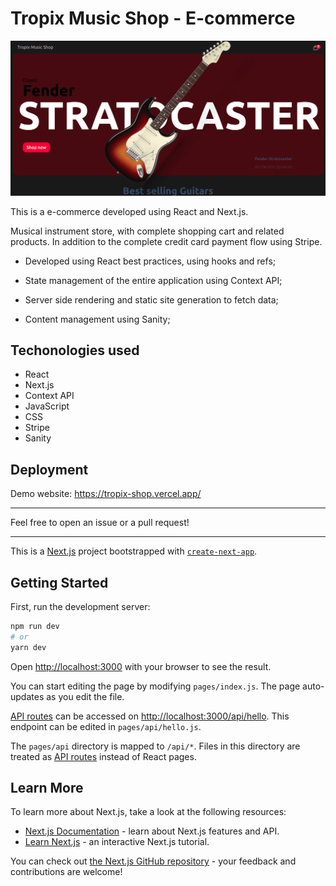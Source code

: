 # Tropix Music Shop - E-commerce

![Demo image](assets/tropix-music-shop.png)

This is a e-commerce developed using React and Next.js.

Musical instrument store, with complete shopping cart and related products. In addition to the complete credit card payment flow using Stripe.

- Developed using React best practices, using hooks and refs;

- State management of the entire application using Context API;

- Server side rendering and static site generation to fetch data;

- Content management using Sanity;

## Techonologies used

- React
- Next.js
- Context API
- JavaScript
- CSS
- Stripe
- Sanity

## Deployment

Demo website: https://tropix-shop.vercel.app/

---
Feel free to open an issue or a pull request!

---


This is a [Next.js](https://nextjs.org/) project bootstrapped with [`create-next-app`](https://github.com/vercel/next.js/tree/canary/packages/create-next-app).

## Getting Started

First, run the development server:

```bash
npm run dev
# or
yarn dev
```

Open [http://localhost:3000](http://localhost:3000) with your browser to see the result.

You can start editing the page by modifying `pages/index.js`. The page auto-updates as you edit the file.

[API routes](https://nextjs.org/docs/api-routes/introduction) can be accessed on [http://localhost:3000/api/hello](http://localhost:3000/api/hello). This endpoint can be edited in `pages/api/hello.js`.

The `pages/api` directory is mapped to `/api/*`. Files in this directory are treated as [API routes](https://nextjs.org/docs/api-routes/introduction) instead of React pages.

## Learn More

To learn more about Next.js, take a look at the following resources:

- [Next.js Documentation](https://nextjs.org/docs) - learn about Next.js features and API.
- [Learn Next.js](https://nextjs.org/learn) - an interactive Next.js tutorial.

You can check out [the Next.js GitHub repository](https://github.com/vercel/next.js/) - your feedback and contributions are welcome!

